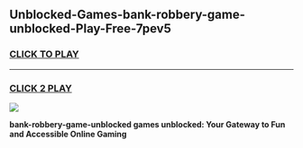 
## Unblocked-Games-bank-robbery-game-unblocked-Play-Free-7pev5
<h3>
<a href="https://premium76.site?title=bank-robbery-game-unblocked&ref=21A">CLICK TO PLAY</a></h3>
<hr>

<h3>
<a href="https://premium76.site?title=bank-robbery-game-unblocked&ref=21A">CLICK 2 PLAY</a>
  
</h3>

<a href="https://premium76.site?title=bank-robbery-game-unblocked&ref=21A"><img src="https://clearcache.store/games.png"></a>


**bank-robbery-game-unblocked games unblocked: Your Gateway to Fun and Accessible Online Gaming**
